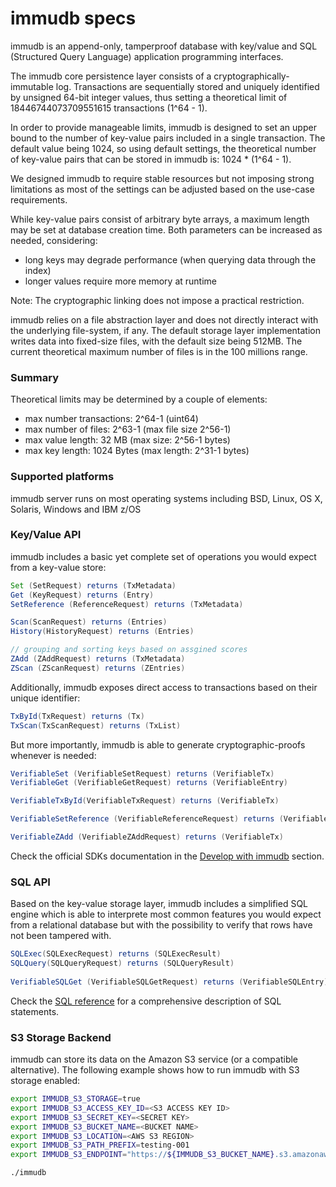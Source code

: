 # immudb specs

immudb is an append-only, tamperproof database with key/value and SQL (Structured Query Language) application programming interfaces.

The immudb core persistence layer consists of a cryptographically-immutable log. Transactions are sequentially stored and uniquely identified by unsigned 64-bit integer values, thus setting a theoretical limit of 18446744073709551615 transactions (1^64 - 1).

In order to provide manageable limits, immudb is designed to set an upper bound to the number of key-value pairs included in a single transaction. The default value being 1024, so using default settings, the theoretical number of key-value pairs that can be stored in immudb is: 1024 \* (1^64 - 1).

We designed immudb to require stable resources but not imposing strong limitations as most of the settings can be adjusted based on the use-case requirements.

While key-value pairs consist of arbitrary byte arrays, a maximum length may be set at database creation time. Both parameters can be increased as needed, considering:

* long keys may degrade performance (when querying data through the index)
* longer values require more memory at runtime

Note: The cryptographic linking does not impose a practical restriction.

immudb relies on a file abstraction layer and does not directly interact with the underlying file-system, if any. The default storage layer implementation writes data into fixed-size files, with the default size being 512MB. The current theoretical maximum number of files is in the 100 millions range.

### Summary <a href="#summary" id="summary"></a>

Theoretical limits may be determined by a couple of elements:

* max number transactions: 2^64-1 (uint64)
* max number of files: 2^63-1 (max file size 2^56-1)
* max value length: 32 MB (max size: 2^56-1 bytes)
* max key length: 1024 Bytes (max length: 2^31-1 bytes)

### Supported platforms <a href="#supported-platforms" id="supported-platforms"></a>

immudb server runs on most operating systems including BSD, Linux, OS X, Solaris, Windows and IBM z/OS

### Key/Value API <a href="#key-value-api" id="key-value-api"></a>

immudb includes a basic yet complete set of operations you would expect from a key-value store:

```java
Set (SetRequest) returns (TxMetadata)
Get (KeyRequest) returns (Entry)
SetReference (ReferenceRequest) returns (TxMetadata)

Scan(ScanRequest) returns (Entries)
History(HistoryRequest) returns (Entries)

// grouping and sorting keys based on assgined scores
ZAdd (ZAddRequest) returns (TxMetadata)
ZScan (ZScanRequest) returns (ZEntries)
```

Additionally, immudb exposes direct access to transactions based on their unique identifier:

```java
TxById(TxRequest) returns (Tx)
TxScan(TxScanRequest) returns (TxList)
```

But more importantly, immudb is able to generate cryptographic-proofs whenever is needed:

```java
VerifiableSet (VerifiableSetRequest) returns (VerifiableTx)
VerifiableGet (VerifiableGetRequest) returns (VerifiableEntry)

VerifiableTxById(VerifiableTxRequest) returns (VerifiableTx)

VerifiableSetReference (VerifiableReferenceRequest) returns (VerifiableTx)

VerifiableZAdd (VerifiableZAddRequest) returns (VerifiableTx)
```

Check the official SDKs documentation in the [Develop with immudb](../develop/connection-and-authentication.md) section.

### SQL API <a href="#sql-api" id="sql-api"></a>

Based on the key-value storage layer, immudb includes a simplified SQL engine which is able to interprete most common features you would expect from a relational database but with the possibility to verify that rows have not been tampered with.

```java
SQLExec(SQLExecRequest) returns (SQLExecResult)
SQLQuery(SQLQueryRequest) returns (SQLQueryResult)
​
VerifiableSQLGet (VerifiableSQLGetRequest) returns (VerifiableSQLEntry)
```

Check the [SQL reference](../reference/sql-reference.md) for a comprehensive description of SQL statements.

### S3 Storage Backend <a href="#s3-storage-backend" id="s3-storage-backend"></a>

immudb can store its data on the Amazon S3 service (or a compatible alternative). The following example shows how to run immudb with S3 storage enabled:


```bash
export IMMUDB_S3_STORAGE=true
export IMMUDB_S3_ACCESS_KEY_ID=<S3 ACCESS KEY ID>
export IMMUDB_S3_SECRET_KEY=<SECRET KEY>
export IMMUDB_S3_BUCKET_NAME=<BUCKET NAME>
export IMMUDB_S3_LOCATION=<AWS S3 REGION>
export IMMUDB_S3_PATH_PREFIX=testing-001
export IMMUDB_S3_ENDPOINT="https://${IMMUDB_S3_BUCKET_NAME}.s3.amazonaws.com"

./immudb
```
